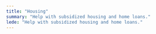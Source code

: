 ```yaml
---
title: "Housing"
summary: "Help with subsidized housing and home loans."
lede: "Help with subsidized housing and home loans."
---
```

